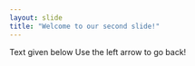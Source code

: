 ```yaml
---
layout: slide
title: "Welcome to our second slide!"
---
```

Text given below
Use the left arrow to go back!
